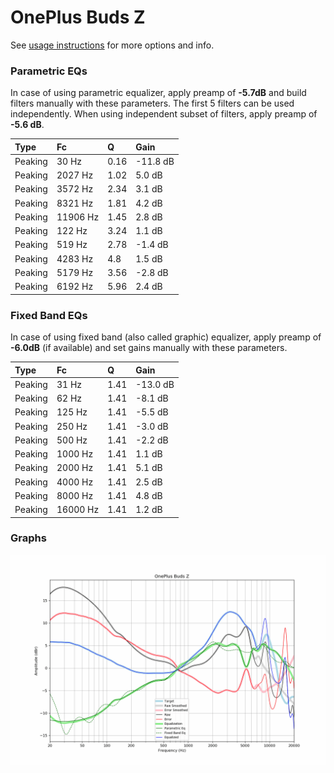 # OnePlus Buds Z
See [usage instructions](https://github.com/jaakkopasanen/AutoEq#usage) for more options and info.

### Parametric EQs
In case of using parametric equalizer, apply preamp of **-5.7dB** and build filters manually
with these parameters. The first 5 filters can be used independently.
When using independent subset of filters, apply preamp of **-5.6 dB**.

| Type    | Fc       |    Q | Gain     |
|:--------|:---------|:-----|:---------|
| Peaking | 30 Hz    | 0.16 | -11.8 dB |
| Peaking | 2027 Hz  | 1.02 | 5.0 dB   |
| Peaking | 3572 Hz  | 2.34 | 3.1 dB   |
| Peaking | 8321 Hz  | 1.81 | 4.2 dB   |
| Peaking | 11906 Hz | 1.45 | 2.8 dB   |
| Peaking | 122 Hz   | 3.24 | 1.1 dB   |
| Peaking | 519 Hz   | 2.78 | -1.4 dB  |
| Peaking | 4283 Hz  | 4.8  | 1.5 dB   |
| Peaking | 5179 Hz  | 3.56 | -2.8 dB  |
| Peaking | 6192 Hz  | 5.96 | 2.4 dB   |

### Fixed Band EQs
In case of using fixed band (also called graphic) equalizer, apply preamp of **-6.0dB**
(if available) and set gains manually with these parameters.

| Type    | Fc       |    Q | Gain     |
|:--------|:---------|:-----|:---------|
| Peaking | 31 Hz    | 1.41 | -13.0 dB |
| Peaking | 62 Hz    | 1.41 | -8.1 dB  |
| Peaking | 125 Hz   | 1.41 | -5.5 dB  |
| Peaking | 250 Hz   | 1.41 | -3.0 dB  |
| Peaking | 500 Hz   | 1.41 | -2.2 dB  |
| Peaking | 1000 Hz  | 1.41 | 1.1 dB   |
| Peaking | 2000 Hz  | 1.41 | 5.1 dB   |
| Peaking | 4000 Hz  | 1.41 | 2.5 dB   |
| Peaking | 8000 Hz  | 1.41 | 4.8 dB   |
| Peaking | 16000 Hz | 1.41 | 1.2 dB   |

### Graphs
![](./OnePlus%20Buds%20Z.png)